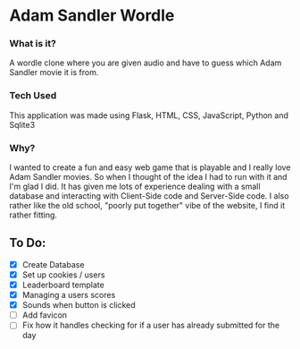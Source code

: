 # Adam Sandler Wordle
### What is it?
A wordle clone where you are given audio and have to guess which Adam Sandler movie it is from.
### Tech Used
This application was made using Flask, HTML, CSS, JavaScript, Python and Sqlite3
### Why?
I wanted to create a fun and easy web game that is playable and I really love Adam Sandler movies. So when I thought of the idea I had to run with it and I'm glad I did. It has given me lots of experience dealing with a small database and interacting with Client-Side code and Server-Side code. I also rather like the old school, "poorly put together" vibe of the website, I find it rather fitting.
## To Do:
- [X] Create Database
- [X] Set up cookies / users
- [X] Leaderboard template
- [X] Managing a users scores
- [X] Sounds when button is clicked
- [ ] Add favicon
- [ ] Fix how it handles checking for if a user has already submitted for the day